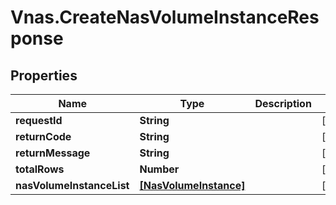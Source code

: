 # Vnas.CreateNasVolumeInstanceResponse

## Properties
Name | Type | Description | Notes
------------ | ------------- | ------------- | -------------
**requestId** | **String** |  | [optional] 
**returnCode** | **String** |  | [optional] 
**returnMessage** | **String** |  | [optional] 
**totalRows** | **Number** |  | [optional] 
**nasVolumeInstanceList** | [**[NasVolumeInstance]**](NasVolumeInstance.md) |  | [optional] 


